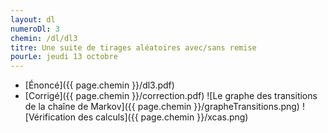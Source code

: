 ```yaml
---
layout: dl
numeroDl: 3
chemin: /dl/dl3
titre: Une suite de tirages aléatoires avec/sans remise
pourLe: jeudi 13 octobre
---
```


- [Énoncé]({{ page.chemin }}/dl3.pdf) 
- [Corrigé]({{ page.chemin }}/correction.pdf) 
![Le graphe des transitions de la chaîne de Markov]({{ page.chemin }}/grapheTransitions.png)
![Vérification des calculs]({{ page.chemin }}/xcas.png)


